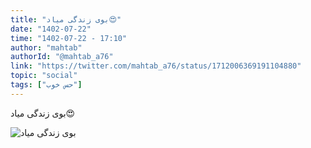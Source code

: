 ```yaml
---
title: "بوی زندگی میاد😍"
date: "1402-07-22"
time: "1402-07-22 - 17:10"
author: "mahtab"
authorId: "@mahtab_a76"
link: "https://twitter.com/mahtab_a76/status/1712006369191104880"
topic: "social"
tags: ["حس خوب"]
---
```


بوی زندگی میاد😍

![بوی زندگی میاد](/posts/social/booye-zendegi-miyad.jpg)
